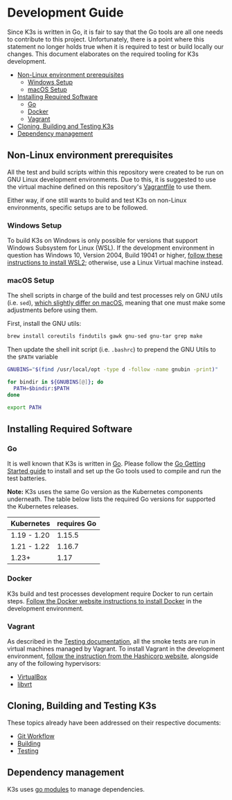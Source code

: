 # Development Guide

Since K3s is written in Go, it is fair to say that the Go tools are all one needs to contribute to this project. Unfortunately, there is a point where this statement no longer holds true when it is required to test or build locally our changes. This document elaborates on the required tooling for K3s development.

- [Non-Linux environment prerequisites](#non-linux-environment-prerequisites)
  - [Windows Setup](#windows-setup)
  - [macOS Setup](#macos-setup)
- [Installing Required Software](#installing-required-software)
  - [Go](#go)
  - [Docker](#docker)
  - [Vagrant](#vagrant)
- [Cloning, Building and Testing K3s](#cloning-building-and-testing-k3s)
- [Dependency management](#dependency-management)

## Non-Linux environment prerequisites

All the test and build scripts within this repository were created to be run on GNU Linux development environments. Due to this, it is suggested to use the virtual machine defined on this repository's [Vagrantfile](../../Vagrantfile) to use them.

Either way, if one still wants to build and test K3s on non-Linux environments, specific setups are to be followed.

### Windows Setup

To build K3s on Windows is only possible for versions that support Windows Subsystem for Linux (WSL). If the development environment in question has Windows 10, Version 2004, Build 19041 or higher, [follow these instructions to install WSL2](https://docs.microsoft.com/en-us/windows/wsl/install-win10); otherwise, use a Linux Virtual machine instead.

### macOS Setup

The shell scripts in charge of the build and test processes rely on GNU utils (i.e. `sed`), [which slightly differ on macOS](https://unix.stackexchange.com/a/79357), meaning that one must make some adjustments before using them.

First, install the GNU utils:

```sh
brew install coreutils findutils gawk gnu-sed gnu-tar grep make
```

Then update the shell init script (i.e. `.bashrc`) to prepend the GNU Utils to the `$PATH` variable

```sh
GNUBINS="$(find /usr/local/opt -type d -follow -name gnubin -print)"

for bindir in ${GNUBINS[@]}; do
  PATH=$bindir:$PATH
done

export PATH
```

## Installing Required Software

### Go

It is well known that K3s is written in [Go](http://golang.org). Please follow the [Go Getting Started guide](https://golang.org/doc/install) to install and set up the Go tools used to compile and run the test batteries.

**Note:** K3s uses the same Go version as the Kubernetes components underneath. The table below lists the required Go versions for supported the Kubernetes releases.

| Kubernetes     | requires Go |
|----------------|-------------|
| 1.19 - 1.20    | 1.15.5      |
| 1.21 - 1.22    | 1.16.7      |
| 1.23+          | 1.17        |

### Docker

K3s build and test processes development require Docker to run certain steps. [Follow the Docker website instructions to install Docker](https://docs.docker.com/get-docker/) in the development environment.

### Vagrant

As described in the [Testing documentation](../../tests/TESTING.md), all the smoke tests are run in virtual machines managed by Vagrant.  To install Vagrant in the development environment, [follow the instruction from the Hashicorp website](https://www.vagrantup.com/downloads), alongside any of the following hypervisors:

- [VirtualBox](https://www.virtualbox.org/)
- [libvrt](https://libvirt.org/)

## Cloning, Building and Testing K3s

These topics already have been addressed on their respective documents:

- [Git Workflow](./git-workflow.md)
- [Building](../../BUILDING.md)
- [Testing](../../tests/TESTING.md)

## Dependency management

K3s uses [go modules](https://github.com/golang/go/wiki/Modules) to manage dependencies.
